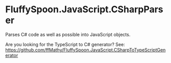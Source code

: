# FluffySpoon.JavaScript.CSharpParser
Parses C# code as well as possible into JavaScript objects.

Are you looking for the TypeScript to C# generator? See: https://github.com/ffMathy/FluffySpoon.JavaScript.CSharpToTypeScriptGenerator
